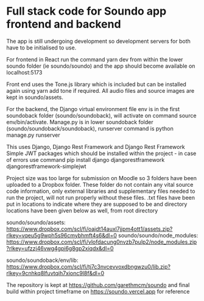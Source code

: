 # Full stack code for Soundo app frontend and backend

The app is still undergoing development so development servers for both have to be initialised to use.

For frontend in React run the command yarn dev from within the lower soundo folder (ie soundo/soundo) and the app should become available on localhost:5173

Front end uses the Tone.js library which is included but can be installed again using yarn add tone if required. All audio files and source images are kept in soundo/assets.

For the backend, the Django virtual environment file env is in the first soundoback folder (soundo/soundoback), will activate on command source env/bin/activate. Manage.py is in lower soundoback folder (soundo/soundoback/soundoback), runserver command is python manage.py runserver

This uses Django, Django Rest Framework and Django Rest Framework Simple JWT packages which should be installed within the project - in case of errors use command pip install django djangorestframework djangorestframework-simplejwt

Project size was too large for submission on Moodle so 3 folders have been uploaded to a Dropbox folder. These folder do not contain any vital source code information, only external libraries and supplementary files needed to run the project, will not run properly without these files. .txt files have been put in locations to indicate where they are supposed to be and directory locations have been given below as well, from root directory

soundo/soundo/assets: https://www.dropbox.com/scl/fi/oajdt14auxl7jjpm4ott1/assets.zip?rlkey=vqeu5g9wph5s96cmybhmft4s6&dl=0
soundo/soundo/node_modules: https://www.dropbox.com/scl/fi/vlofdacung0nvzb7pulp2/node_modules.zip?rlkey=ufzzj46vwg4gpi6g8gp2xiqdx&dl=0

soundo/soundoback/env/lib: https://www.dropbox.com/scl/fi/tj7c3nvcevvoxdbngwzu0/lib.zip?rlkey=9cnhkq8lfuvtqih7xionc9l8f&dl=0

The repository is kept at https://github.com/garethmcm/soundo and final build within project timeframe on https://soundo.vercel.app for reference
